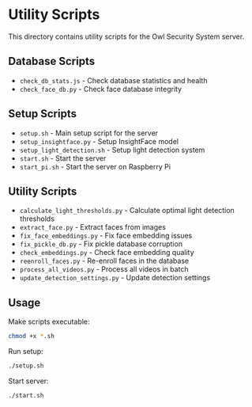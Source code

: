 # Utility Scripts

This directory contains utility scripts for the Owl Security System server.

## Database Scripts
- `check_db_stats.js` - Check database statistics and health
- `check_face_db.py` - Check face database integrity

## Setup Scripts
- `setup.sh` - Main setup script for the server
- `setup_insightface.py` - Setup InsightFace model
- `setup_light_detection.sh` - Setup light detection system
- `start.sh` - Start the server
- `start_pi.sh` - Start the server on Raspberry Pi

## Utility Scripts
- `calculate_light_thresholds.py` - Calculate optimal light detection thresholds
- `extract_face.py` - Extract faces from images
- `fix_face_embeddings.py` - Fix face embedding issues
- `fix_pickle_db.py` - Fix pickle database corruption
- `check_embeddings.py` - Check face embedding quality
- `reenroll_faces.py` - Re-enroll faces in the database
- `process_all_videos.py` - Process all videos in batch
- `update_detection_settings.py` - Update detection settings

## Usage

Make scripts executable:
```bash
chmod +x *.sh
```

Run setup:
```bash
./setup.sh
```

Start server:
```bash
./start.sh
``` 